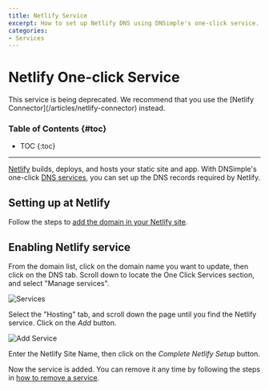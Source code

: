 ```yaml
---
title: Netlify Service
excerpt: How to set up Netlify DNS using DNSimple's one-click service.
categories:
- Services
---
```


# Netlify One-click Service

<note>
This service is being deprecated. We recommend that you use the [Netlify Connector](/articles/netlify-connector) instead.
</note>

### Table of Contents {#toc}

* TOC
{:toc}

---

[Netlify](https://www.netlify.com/) builds, deploys, and hosts your static site and app. With DNSimple's one-click [DNS services](/categories/services/), you can set up the DNS records required by Netlify.


## Setting up at Netlify

Follow the steps to [add the domain in your Netlify site](https://docs.netlify.com/domains-https/custom-domains/).


## Enabling Netlify service

From the domain list, click on the domain name you want to update, then click on the DNS tab. Scroll down to locate the One Click Services section, and select "Manage services".

![Services](/files/services-dns-page-add.png)

Select the "Hosting" tab, and scroll down the page until you find the Netlify service. Click on the *Add* button.

![Add Service](/files/services-netlify.png)

Enter the Netlify Site Name, then click on the *Complete Netlify Setup* button.

Now the service is added. You can remove it any time by following the steps in [how to remove a service](/articles/services/#removing-services).
